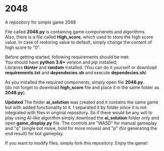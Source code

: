 # 2048
A repository for simple game 2048

File called **2048.py** is containing game componenets and algorithms.  
Also, there is a file called **High_score**, which used to store the high score value.
In case of restoring value to default, simply change the content of high score to "0".

Before getting started, following requirements should be met:  
You should have **python 3.6+** version and *pip* installed;  
Libraries **tkinter** and **random** installed.
(You can do it yourself or download **requirements.txt** and **dependecies.sh** and execute **dependecies.sh**)

As you installed the required components, simply open file **2048.py**.  
(do not forget to download **high_score** file and place it in the same folder as **2048.py**). 

**Updated**
The folder **ai_solution** was created and it contains the same game but with added functionality to it.
I separated it by folder since it is not integrated with files in original repository.
So if there would be any will to play using AI-like algorithm simply download the **ai_solution** folder only and open **game_display.py** file.
The controls are "WASD" for manual gameplay and "q" (single bot move, hold for more moves) and "p" (for generating the end result) for bot gameplay.

If you want to modify files, simply fork this repository.
Enjoy the game!
